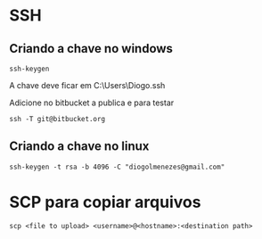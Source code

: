 # SSH

## Criando a chave no windows

`ssh-keygen`

A chave deve ficar em C:\Users\Diogo\.ssh

Adicione no bitbucket a publica e para testar 

`ssh -T git@bitbucket.org`

## Criando a chave no linux

`ssh-keygen -t rsa -b 4096 -C "diogolmenezes@gmail.com"`


# SCP para copiar arquivos

`scp <file to upload> <username>@<hostname>:<destination path>`